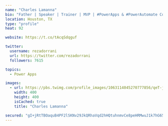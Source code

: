 ```yaml
---
name: "Charles Lamanna"
bio: "Father | Speaker | Trainer | MVP | #PowerApps & #PowerAutomate Community Super User | YouTuber Right-pointing triangle http://youtube.com/c/rezadorrani | Learn - Share - Clockwise rightwards and leftwards open circle arrows"
location: Houston, TX
type: "profile"
heat: 92

website: https://t.co/tAcqSdqguf

twitter:
  username: rezadorrani
  url: https://twitter.com/rezadorrani
  followers: 7615

topics:
  - Power Apps

images:
  - url: https://pbs.twimg.com/profile_images/1063114045270777856/qeT-jpWr_400x400.jpg
    width: 400
    height: 400
    isCached: true
    title: "Charles Lamanna"

secured: "gI+jRtTBOaquB4PF2lSKNv29JkQRhaVqd2hHQtuhnmvCe8peHRMwuJ1k7hG65x6ltuvcoCqRuW/CiK4/C/xuJlfonD4+McERdRQcREf1htd/CybpOFfh8+3wD79qLZqQA0/pKn6ok2Kw8P1tsb5yQ45ssuWv2Wwf+hMiaraETV3i05QJXR/WlrH+Vo30lrkjZr2kvJzcGCX0/bJ6kXck1sbHjWXO7sYqQWy9kYpbXI6F/mMEKb5HU3L7tMk9ZGtLqhqD7o4gNe454YePdW2La4quAObmHcVnCB9H53QjzTXJaOGAuKYwninJsd54QdBjeNC/KsKs3hMSsgzkJ8yJiz0MdRX6HMZNd+vRjNqsmBKcZxjOI8PiVgrw5+D6LMhcYQqgm+dT7LA4lKNw+dA/+IteRYCKgn8GdDBoNexnvwA=;Op1NUc0tHiJMI/R3LWpWxw=="
---
```


